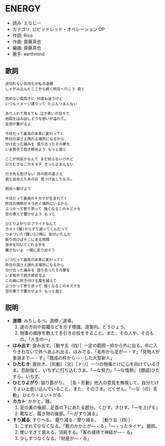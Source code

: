 ENERGY
=======

- 読み: えなじー
- カテゴリ: ビビッドレッド・オペレーション OP
- 作詞: Rico
- 作曲: 齋藤真也
- 編曲: 齋藤真也
- 歌手: earthmind


歌詞
-----

    途切れない気持ちが私の道標
    しゃがみ込んだここから続く明日へ行こう 君と

    読めない風向きに 何度も迷うけど
    いつもイメージ通りって たぶんつまんない

    ありふれて見えても 泣き笑いの日々で
    地図をはみ出しそうな想いが溢れて…
    全部が繋がるよ

    今日だって最高の未来に変わってく
    昨日の涙さえ誇れる場所になるから
    分け合った痛みを 語り合ったその夢を
    いま両手で抱き締めよう もっと君と

    ここが何処かなんて まだ知らないけれど
    ひたむきなこのキモチ きっと止まんない

    行き先も告げない 目の前の道さえ
    君と出会えたあの日 見つけ出したもの…

    明日へ繋げよう

    今日だって最高のチカラが生まれてく
    昨日の情熱がキラめく場所にいるから
    ぶつかって寄り添って 強くなるこのキズナを
    空の果てで響かせよう もっと

    ひとりよがりのプライドなんて
    カカト(踵)からすり減ってくんだって
    つまづいた(躓いた)時に 気付いたんだ
    振り向けばそこにある笑顔
    背中を叩いてくれる手を
    離さないよ 一緒に走り出そう

    いつだって最高の未来に変わってく
    昨日の涙さえ誇れる場所になるから
    分け合った痛みを 語り合ったその夢を
    いま両手で抱き締めるよ
    この胸に吹き付ける風を越えて
    ぶつかって寄り添って 強くなるこのキズナを
    空の果てで響かせよう もっと君と


説明
-----

- **道標**: みちしるべ。道標／道導。
    1. 道の方向や距離などを示す標識。道案内。どうひょう。
    2. 物事の順序を教えて手引きの役をすること。また、その人や、そのもの。「人生の―」
- **はみ出す**: 食み出す。［動サ五（四）］一定の範囲・枠から外に出る。中に入りきれないで外へあふれ出る。はみでる。「毛布から足が―・す」「見物人が車道まで―・す」「既成の枠から―・した大型新人」
- **ひたむき**: 直向き。［形動］［文］［ナリ］一つの物事だけに心を向けているさま。忍耐強く、いちずに打ち込むさま。「―な努力」「―な情熱」 [類語]ひたすら、いちず。
- **ひとりよがり**: 独り善がり。 ［名・形動］他人の意見を無視して、自分だけでよいと思い込んでいること。また、そのさま。どくぜん。「―な（の）言動」 ひとり＋よい＋がる
- **カカト**: かかと。踵。
    1. 足の裏の後部、足首の下にあたる部分。くびす。きびす。「―を上げる」
    2. 靴など、履き物の後部。「―がすり減る」
- **すり減る**: すりへる。 磨り減る／摩り減る。 ［動ラ五（四）］
    1. こすれて少なくなる。「靴のかかとが―・る」「―・ったタイヤ」 磨损。
    2. 使いすぎて衰える。消耗する。「客の接待で神経が―・る」
    3. 少しずつなくなる。「財産が―・る」
